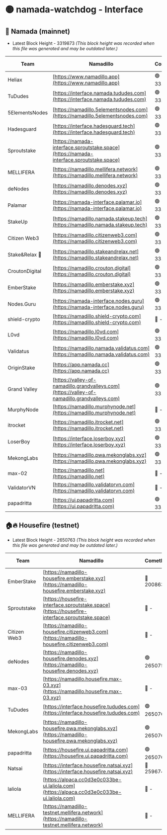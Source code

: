# 🟡 namada-watchdog - Interface

## 🚀 Namada (mainnet)
- Latest Block Height - 3319873 *(This block height was recorded when this file was generated and may be outdated later.)*

| Team | Namadillo | CometBFT | Indexer | MASP Indexer |
|-|-|-|-|-|
| Heliax | [https://www.namadillo.app](https://www.namadillo.app) | 🟢 3319844 | 🟢 3319844 | 🟢 3319844 |
| TuDudes | [https://interface.namada.tududes.com](https://interface.namada.tududes.com) | 🟢 3319845 | 🟢 3319845 | 🟢 3319845 |
| 5ElementsNodes | [https://namadillo.5elementsnodes.com](https://namadillo.5elementsnodes.com) | 🟢 3319845 | 🟢 3319845 | 🟢 3319845 |
| Hadesguard | [https://interface.hadesguard.tech](https://interface.hadesguard.tech) | 🟢 3319846 | 🟢 3319846 | 🟢 3319846 |
| Sproutstake | [https://namada-interface.sproutstake.space](https://namada-interface.sproutstake.space) | 🟢 3319847 | 🟢 3319847 | 🟢 3319847 |
| MELLIFERA | [https://namadillo.mellifera.network](https://namadillo.mellifera.network) | 🟢 3319848 | 🟢 3319848 | 🟢 3319848 |
| deNodes | [https://namadillo.denodes.xyz](https://namadillo.denodes.xyz) | 🟢 3319849 | 🟢 3319849 | 🟢 3319848 |
| Palamar | [https://namada-interface.palamar.io](https://namada-interface.palamar.io) | 🟢 3319849 | 🟢 3319849 | 🟢 3319849 |
| StakeUp | [https://namadillo.namada.stakeup.tech](https://namadillo.namada.stakeup.tech) | 🟢 3319850 | 🟢 3319850 | 🟢 3319850 |
| Citizen Web3 | [https://namadillo.citizenweb3.com](https://namadillo.citizenweb3.com) | 🟢 3319851 | 🟢 3319851 | 🟢 3319851 |
| Stake&Relax 🦥 | [https://namadillo.stakeandrelax.net](https://namadillo.stakeandrelax.net) | 🟢 3319852 | 🟢 3319852 | 🟢 3319852 |
| CroutonDigital | [https://namadillo.crouton.digital](https://namadillo.crouton.digital) | 🟢 3319853 | 🟢 3319853 | 🟢 3319853 |
| EmberStake | [https://namadillo.emberstake.xyz](https://namadillo.emberstake.xyz) | 🟢 3319854 | 🟢 3319854 | 🟢 3319854 |
| Nodes.Guru | [https://namada-interface.nodes.guru](https://namada-interface.nodes.guru) | 🟢 3319854 | 🟢 3319854 | 🟢 3319855 |
| shield-crypto | [https://namadillo.shield-crypto.com](https://namadillo.shield-crypto.com) | 🔴 - | 🔴 - | 🔴 - |
| L0vd | [https://namadillo.l0vd.com](https://namadillo.l0vd.com) | 🟢 3319861 | 🟢 3319860 | 🟢 3319860 |
| Validatus | [https://namadillo.namada.validatus.com](https://namadillo.namada.validatus.com) | 🟢 3319861 | 🟢 3319861 | 🟢 3319861 |
| OriginStake | [https://app.namada.cc](https://app.namada.cc) | 🟢 3319862 | 🟢 3319862 | 🟢 3319862 |
| Grand Valley | [https://valley-of-namadillo.grandvalleys.com](https://valley-of-namadillo.grandvalleys.com) | 🟢 3319863 | 🟢 3319862 | 🟢 3319863 |
| MurphyNode | [https://namadillo.murphynode.net](https://namadillo.murphynode.net) | 🔴 - | 🔴 - | 🔴 - |
| itrocket | [https://namadillo.itrocket.net](https://namadillo.itrocket.net) | 🟢 3319865 | 🟢 3319865 | 🟢 3319865 |
| LoserBoy | [https://interface.loserboy.xyz](https://interface.loserboy.xyz) | 🟢 3319866 | 🟢 3319866 | 🟢 3319866 |
| MekongLabs | [https://namadillo.pwa.mekonglabs.xyz](https://namadillo.pwa.mekonglabs.xyz) | 🟢 3319867 | 🟢 3319867 | 🟢 3319867 |
| max-02 | [https://namadillo.net](https://namadillo.net) | 🔴 - | 🔴 - | 🔴 - |
| ValidatorVN | [https://namadillo.validatorvn.com](https://namadillo.validatorvn.com) | 🔴 - | 🔴 - | 🔴 - |
| papadritta | [https://ui.papadritta.com](https://ui.papadritta.com) | 🟢 3319873 | 🟢 3319873 | 🟢 3319873 |

## 🏠🔥 Housefire (testnet)
- Latest Block Height - 2650763 *(This block height was recorded when this file was generated and may be outdated later.)*

| Team | Namadillo | CometBFT | Indexer | MASP Indexer |
|-|-|-|-|-|
| EmberStake | [https://namadillo-housefire.emberstake.xyz](https://namadillo-housefire.emberstake.xyz) | 🔴 2008636 | 🔴 - | 🔴 - |
| Sproutstake | [https://housefire-interface.sproutstake.space](https://housefire-interface.sproutstake.space) | 🔴 - | 🔴 - | 🔴 - |
| Citizen Web3 | [https://namadillo-housefire.citizenweb3.com](https://namadillo-housefire.citizenweb3.com) | 🔴 - | 🔴 - | 🔴 - |
| deNodes | [https://namadillo-housefire.denodes.xyz](https://namadillo-housefire.denodes.xyz) | 🟢 2650754 | 🟢 2650754 | 🟢 2650754 |
| max-03 | [https://namadillo.housefire.max-03.xyz](https://namadillo.housefire.max-03.xyz) | 🔴 - | 🔴 - | 🔴 - |
| TuDudes | [https://interface.housefire.tududes.com](https://interface.housefire.tududes.com) | 🟢 2650762 | 🟢 2650762 | 🟢 2650762 |
| MekongLabs | [https://namadillo-housefire.pwa.mekonglabs.xyz](https://namadillo-housefire.pwa.mekonglabs.xyz) | 🟢 2650762 | 🟢 2650762 | 🟢 2650762 |
| papadritta | [https://housefire.ui.papadritta.com](https://housefire.ui.papadritta.com) | 🟢 2650763 | 🟢 2650763 | 🟢 2650763 |
| Natsai | [https://interface.housefire.natsai.xyz](https://interface.housefire.natsai.xyz) | 🔴 2596741 | 🔴 2596741 | 🔴 2596741 |
| laliola | [https://alpaca.cc0d3e0c033be-ui.laliola.com](https://alpaca.cc0d3e0c033be-ui.laliola.com) | 🔴 - | 🔴 - | 🔴 - |
| MELLIFERA | [https://namadillo-testnet.mellifera.network](https://namadillo-testnet.mellifera.network) | 🔴 - | 🟢 2650765 | 🔴 2607259 |


